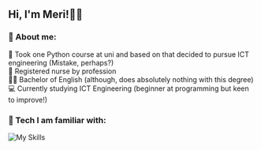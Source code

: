 ## Hi, I'm Meri!👋🦋

### 🌸 About me:
🐍 Took one Python course at uni and based on that decided to pursue ICT engineering (Mistake, perhaps?) <br>
💊 Registered nurse by profession <br>
👩‍🎓 Bachelor of English (although, does absolutely nothing with this degree)<br>
💻 Currently studying ICT Engineering (beginner at programming but keen to improve!)<br>



### 🌸 Tech I am familiar with:
![My Skills](https://skillicons.dev/icons?i=python,cs,html,css,unity,arduino,azure,mysql,postgres,vscode&perline=15)


